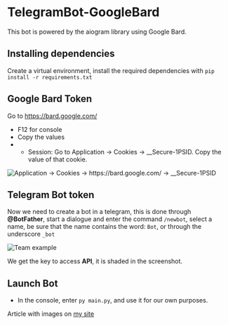 # TelegramBot-GoogleBard
This bot is powered by the aiogram library using Google Bard.
## Installing dependencies
Create a virtual environment, install the required dependencies with `pip install -r requirements.txt`

## Google Bard Token
Go to https://bard.google.com/
- F12 for console
- Copy the values
- - Session: Go to Application → Cookies → __Secure-1PSID. Copy the value of that cookie.

![Application -> Cookies -> https://bard.google.com/ -> __Secure-1PSID](https://proghunter.ru/media/images/uploads/2023/05/14/568cbb5eca-uploaded-image.png) 

## Telegram Bot token

Now we need to create a bot in a telegram, this is done through **@BotFather**, start a dialogue and enter the command `/newbot`, select a name, be sure that the name contains the word: `Bot`, or through the underscore `_bot`

![Team example](https://proghunter.ru/media/images/uploads/2023/02/09/edaeddbca3-uploaded-image.jpg)

We get the key to access **API**, it is shaded in the screenshot.

## Launch Bot

- In the console, enter `py main.py`, and use it for our own purposes.

Article with images on [my site](https://proghunter.ru/articles/python-bot-powered-by-google-bard-neural-network-for-telegram)
